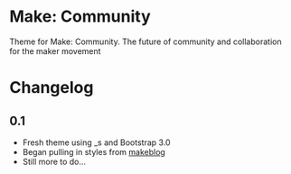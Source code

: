 Make: Community
==============

Theme for Make: Community. The future of community and collaboration for the maker movement

Changelog
=========
0.1
-----
* Fresh theme using _s and Bootstrap 3.0
* Began pulling in styles from [makeblog](https://github.com/Make-Magazine/makeblog)
* Still more to do...
